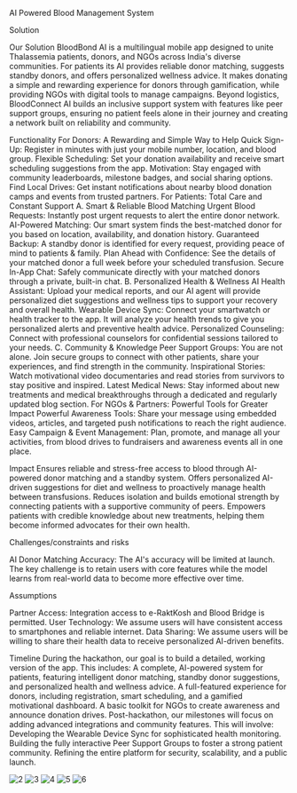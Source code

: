 AI Powered Blood Management System
 
Solution

Our Solution BloodBond AI is a multilingual mobile app designed to unite Thalassemia patients, donors, and NGOs across India's diverse communities. For patients its AI provides reliable donor matching, suggests standby donors, and offers personalized wellness advice. It makes donating a simple and rewarding experience for donors through gamification, while providing NGOs with digital tools to manage campaigns. Beyond logistics, BloodConnect AI builds an inclusive support system with features like peer support groups, ensuring no patient feels alone in their journey and creating a network built on reliability and community.

Functionality
For Donors: A Rewarding and Simple Way to Help
Quick Sign-Up: Register in minutes with just your mobile number, location, and blood group.
Flexible Scheduling: Set your donation availability and receive smart scheduling suggestions from the app.
Motivation: Stay engaged with community leaderboards, milestone badges, and social sharing options.
Find Local Drives: Get instant notifications about nearby blood donation camps and events from trusted partners.
For Patients: Total Care and Constant Support
 A. Smart & Reliable Blood Matching
Urgent Blood Requests: Instantly post urgent requests to alert the entire donor network.
AI-Powered Matching: Our smart system finds the best-matched donor for you based on location, availability, and donation history.
Guaranteed Backup: A standby donor is identified for every request, providing peace of mind to patients & family.
Plan Ahead with Confidence: See the details of your matched donor a full week before your scheduled transfusion.
Secure In-App Chat: Safely communicate directly with your matched donors through a private, built-in chat.
 B. Personalized Health & Wellness
AI Health Assistant: Upload your medical reports, and our AI agent will provide personalized diet suggestions and wellness tips to support your recovery and overall health.
Wearable Device Sync: Connect your smartwatch or health tracker to the app. It will analyze your health trends to give you personalized alerts and preventive health advice.
Personalized Counseling: Connect with professional counselors for confidential sessions tailored to your needs.
 C. Community & Knowledge
Peer Support Groups: You are not alone. Join secure groups to connect with other patients, share your experiences, and find strength in the community.
Inspirational Stories: Watch motivational video documentaries and read stories from survivors to stay positive and inspired.
Latest Medical News: Stay informed about new treatments and medical breakthroughs through a dedicated and regularly updated blog section.
For NGOs & Partners: Powerful Tools for Greater Impact
Powerful Awareness Tools: Share your message using embedded videos, articles, and targeted push notifications to reach the right audience.
Easy Campaign & Event Management: Plan, promote, and manage all your activities, from blood drives to fundraisers and awareness events all in one place.

Impact
Ensures reliable and stress-free access to blood through AI-powered donor matching and a standby system.
Offers personalized AI-driven suggestions for diet and wellness to proactively manage health between transfusions.
Reduces isolation and builds emotional strength by connecting patients with a supportive community of peers.
Empowers patients with credible knowledge about new treatments, helping them become informed advocates for their own health.

Challenges/constraints and risks

AI Donor Matching Accuracy: The AI's accuracy will be limited at launch. The key challenge is to retain users with core features while the model learns from real-world data to become more effective over time.

Assumptions

Partner Access: Integration access to e-RaktKosh and Blood Bridge is permitted.
User Technology: We assume users will have consistent access to smartphones and reliable internet.
Data Sharing: We assume users will be willing to share their health data to receive personalized AI-driven benefits.

Timeline
During the hackathon, our goal is to build a detailed, working version of the app. This includes:
A complete, AI-powered system for patients, featuring intelligent donor matching, standby donor suggestions, and personalized health and wellness advice.
A full-featured experience for donors, including registration, smart scheduling, and a gamified motivational dashboard.
A basic toolkit for NGOs to create awareness and announce donation drives.
Post-hackathon, our milestones will focus on adding advanced integrations and community features. This will involve:
Developing the Wearable Device Sync for sophisticated health monitoring.
Building the fully interactive Peer Support Groups to foster a strong patient community.
Refining the entire platform for security, scalability, and a public launch.




![2](https://github.com/user-attachments/assets/d468dc89-b04f-4101-9aaf-eccc9671e8b2) 
![3](https://github.com/user-attachments/assets/fe51cdb7-df02-4ae9-a987-3a870fa2e766) 
![4](https://github.com/user-attachments/assets/c0ae4bff-aac8-4bdb-81bc-2dae64db17b7) 
![5](https://github.com/user-attachments/assets/7e552b34-8289-403e-b34c-a9cee8f04f56) 
![6](https://github.com/user-attachments/assets/efadbabc-d7d2-4f9b-878b-360bf574c0fa)






